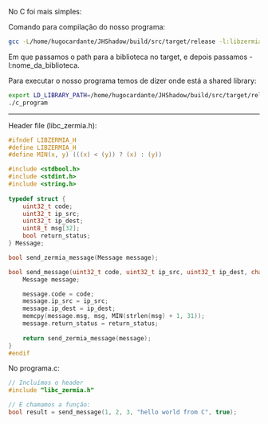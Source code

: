 
No C foi mais simples:

Comando para compilação do nosso programa:
```bash
gcc -L/home/hugocardante/JHShadow/build/src/target/release -l:libzermia_lib.so -o c_program c_program.c
```

Em que passamos o path para a biblioteca no target, e depois passamos -l:nome_da_biblioteca.


Para executar o nosso programa temos de dizer onde está a shared library:
```bash
export LD_LIBRARY_PATH=/home/hugocardante/JHShadow/build/src/target/release:$LD_LIBRARY_PATH
./c_program
```

_________________________________________________________________________________


Header file (libc_zermia.h):
```c
#ifndef LIBZERMIA_H
#define LIBZERMIA_H
#define MIN(x, y) (((x) < (y)) ? (x) : (y))

#include <stdbool.h>
#include <stdint.h>
#include <string.h>
  
typedef struct {
	uint32_t code;
	uint32_t ip_src;
	uint32_t ip_dest;
	uint8_t msg[32];
	bool return_status;
} Message;

bool send_zermia_message(Message message);

bool send_message(uint32_t code, uint32_t ip_src, uint32_t ip_dest, char *msg, bool return_status){
	Message message;

	message.code = code;
	message.ip_src = ip_src;
	message.ip_dest = ip_dest;
	memcpy(message.msg, msg, MIN(strlen(msg) + 1, 31));
	message.return_status = return_status;
	  
	return send_zermia_message(message);
}
#endif
```

No programa.c:

```c
// Incluímos o header
#include "libc_zermia.h"

// E chamamos a função:
bool result = send_message(1, 2, 3, "hello world from C", true);
```